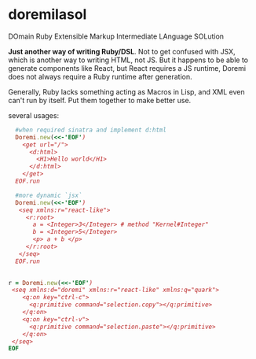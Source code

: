 # doremilasol
DOmain Ruby Extensible Markup Intermediate LAnguage SOLution

**Just another way of writing Ruby/DSL**.  Not to get confused with JSX, which is another way to writing HTML, not JS. 
But it happens to be able to generate components like React, but React requires a JS runtime, Doremi does not always require a Ruby runtime after generation.

Generally, Ruby lacks something acting as Macros in Lisp, and XML even can't run by itself. Put them together to make better use.

several usages:
```ruby
  #when required sinatra and implement d:html
  Doremi.new(<<-'EOF')
    <get url="/">
      <d:html>
        <H1>Hello world</H1>
      </d:html>
    </get>
  EOF.run
```

```ruby
  #more dynamic `jsx`
  Doremi.new(<<-'EOF')
   <seq xmlns:r="react-like">
     <r:root>
       a = <Integer>3</Integer> # method "Kernel#Integer"
       b = <Integer>5</Integer> 
       <p> a + b </p>
     </r:root>
   </seq>
  EOF.run
   
```



```ruby
r = Doremi.new(<<-'EOF')
 <seq xmlns:d="doremi" xmlns:r="react-like" xmlns:q="quark"> 
    <q:on key="ctrl-c">
      <q:primitive command="selection.copy"></q:primitive>
    </q:on>
    <q:on key="ctrl-v">
      <q:primitive command="selection.paste"></q:primitive>
    </q:on>
 </seq>
EOF
```
